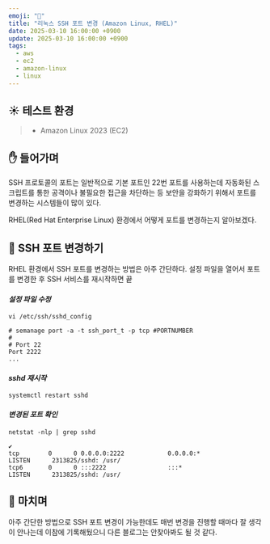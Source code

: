```yaml
---
emoji: "🔐"
title: "리눅스 SSH 포트 변경 (Amazon Linux, RHEL)"
date: 2025-03-10 16:00:00 +0900
update: 2025-03-10 16:00:00 +0900
tags:
  - aws
  - ec2
  - amazon-linux
  - linux
---
```


## ☀️ 테스트 환경
> - Amazon Linux 2023 (EC2)

## ✋ 들어가며
SSH 프로토콜의 포트는 일반적으로 기본 포트인 22번 포트를 사용하는데
자동화된 스크립트를 통한 공격이나 불필요한 접근을 차단하는 등 보안을 강화하기 위해서 포트를 변경하는 시스템들이 많이 있다.

RHEL(Red Hat Enterprise Linux) 환경에서 어떻게 포트를 변경하는지 알아보겠다. 

## 🔄️ SSH 포트 변경하기
RHEL 환경에서 SSH 포트를 변경하는 방법은 아주 간단하다. 설정 파일을 열어서 포트를 변경한 후 SSH 서비스를 재시작하면 끝

#### ***설정 파일 수정***
```shell
vi /etc/ssh/sshd_config
```
```shell
# semanage port -a -t ssh_port_t -p tcp #PORTNUMBER
#
# Port 22
Port 2222
...
```
#### ***sshd 재시작***
```shell
systemctl restart sshd
```

#### ***변경된 포트 확인***
```shell
netstat -nlp | grep sshd
```
```shell
✔
tcp        0      0 0.0.0.0:2222            0.0.0.0:*               LISTEN      2313825/sshd: /usr/
tcp6       0      0 :::2222                 :::*                    LISTEN      2313825/sshd: /usr/
```


## 👋 마치며
아주 간단한 방법으로 SSH 포트 변경이 가능한데도 매번 변경을 진행할 때마다 잘 생각이 안나는데 이참에 기록해뒀으니 다른 블로그는 안찾아봐도 될 것 같다.


